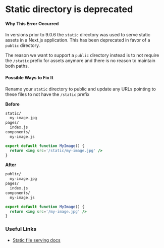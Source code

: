 # Static directory is deprecated

#### Why This Error Occurred

In versions prior to 9.0.6 the `static` directory was used to serve static assets in a Next.js application. This has been deprecated in favor of a `public` directory.

The reason we want to support a `public` directory instead is to not require the `/static` prefix for assets anymore and there is no reason to maintain both paths.

#### Possible Ways to Fix It

Rename your `static` directory to public and update any URLs pointing to these files to not have the `/static` prefix

**Before**
```sh
static/
  my-image.jpg
pages/
  index.js
components/
  my-image.js
```

```jsx
export default function MyImage() {
  return <img src='/static/my-image.jpg' />
}
```

**After**
```sh
public/
  my-image.jpg
pages/
  index.js
components/
  my-image.js
```

```jsx
export default function MyImage() {
  return <img src='/my-image.jpg' />
}
```

### Useful Links

- [Static file serving docs](https://nextjs.org/docs#static-file-serving-eg-images)
